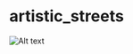 artistic_streets
================


![Alt text](/assets/images/screen_shot_home_hero.jpg "Optional title")


